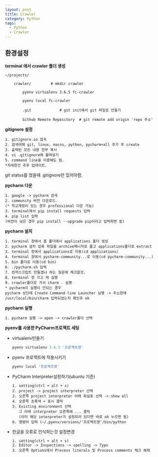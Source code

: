 ```yaml
---
layout: post
title: Crawler
category: Python
tags:
  - Python
  - Crawler
---
```




## 환경설정


**terminal 에서 crawler 폴더 생성**
```
~/projects/

	crawler/  		 # mkdir crawler

		pyenv virtualenv 3.6.5 fc-crawler

		pyenv local fc-crawler

		.git			 # git init해서 git 파일로 만들기

		Github Remote Repository  # git remote add origin 'repo 주소'
```



**gitignore 설정**

```
1. gitignore.io 접속
2. 검색어에 git, linux, macos, python, pycharm+all 추가 후 create
3. 출력된 모든 내용 전부 복사
4. vi .gitignore에 붙여넣기
5. command line을 이용해도 됨.
*자세한건 추후 업데이트.
```



git status를 쳤을때 .gitignore만 있어야함.



**pycharm 다운**

```
1. google -> pycharm 검색
2. community 버전 다운로드.
(* 학교계정이 있는 경우 professional 다운 가능)
3. terminal에서 pip install requests 입력
4. pip list 입력
(버전이 낮은 경우 pip install --upgrade pip이라고 입력하면 됨)
```



**pycharm 설치**

```
1. terminal 창에서 홈 폴더에서 applications 폴더 생성
2. pycharm 설치 압축 파일을 archive매니저로 풀고 applications폴더로 extract
3. terminal 창에서 applications로 이동(cd applications)
4. terminal 창에서 pycharm-community...로 이동(cd pycharm-community...)
5. bin 폴더로 이동(cd bin)
6. ./pycharm.sh 입력
7. 런처스크립트 만들겠냐 하는 질문에 체크할것.
8. terminal 창 끄고 재 실행
9. crawler폴더로 가서 charm . 실행
* pycharm이 실행이 안되는 경우
pycharm 상단에 Create Command-line Launcher 실행 -> 주소창에 /usr/local/bin/charm 입력되었는지 확인후 ok
```



**pycharm 실행**

```
1. pycharm 실행 -> open -> crawler폴더 선택
```



**pyenv를 사용한 PyCharm프로젝트 세팅**

- virtualenv만들기

  ```python
  pyenv virtualenv 3.6.5 '프로젝트명'
  ```



- pyenv 프로젝트에 적용시키기

  ```python
  pyenv local '프로젝트명'
  ```



- PyCharm Interpreter설정하기(ubuntu 기준)

  ```
  1. setting(ctrl + alt + s)
  2. project -> project interpreter 선택
  3. 오른쪽 project interpreter 아래 화살표 선택 -> show all
  4. 오른쪽 초록색 + 표시 클릭
  5. Existing environment 선택
     그 아래 interpreter 오른쪽에 ... 클릭
     (이미 해당 interpreter가 설정되어 있다면 바로 ok 누르면 됨)
  6. 명령어 입력 (~/.pyenv/versions/'프로젝트명'/bin/python
  ```

- 한글을 오류로 인식하는것 설정변경

  ```
  1. setting(ctrl + alt + s)
  2. Editor -> Inspections -> spelling -> Typo
  3. 오른쪽 Options에서 Process literals 및 Process comments 체크 해제
  ```

